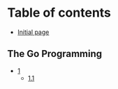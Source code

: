 # Table of contents

* [Initial page](README.md)

## The Go Programming

* [1](the-programming/untitled/README.md)
  * [1.1](the-programming/untitled/1.1.md)

